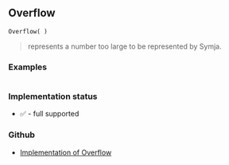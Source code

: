 ## Overflow
     
```
Overflow( )
```
> represents a number too large to be represented by Symja.
  
### Examples

``` 
```

### Implementation status

* &#x2705; - full supported

### Github

* [Implementation of Overflow](https://github.com/axkr/symja_android_library/blob/master/symja_android_library/matheclipse-core/src/main/java/org/matheclipse/core/builtin/Arithmetic.java#L2723) 
